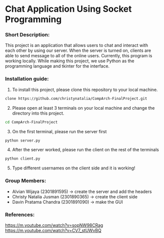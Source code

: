 # Chat Application Using Socket Programming 

### Short Description: 
This project is an application that allows users to chat and interact with each other by using our server. When the server is turned on, clients are able to send message to all of the online users. Currently, this program is working locally. While making this project, we use Python as the programming language and tkinter for the interface.

### Installation guide: 
1. To install this project, please clone this repository to your local machine.
```bash 
clone https://github.com/christynatalia/CompArch-FinalProject.git
```

2. Please open at least 3 terminals on your local machine and change the directory into this project.
```bash 
cd CompArch-FinalProject
```

3. On the first terminal, please run the server first 
```bash 
python server.py
```

4. After the server worked, please run the client on the rest of the terminals
```bash 
python client.py
```

5. Type different usernames on the client side and it is working!


### Group Members:
- Alvian Wijaya (2301891595) -> create the server and add the headers
- Christy Natalia Jusman (2301890365) -> create the client side
- Davin Pratama Chandra (2301891090) -> make the GUI 

### References:
https://m.youtube.com/watch?v=sopNW98CRag
https://m.youtube.com/watch?v=CV7_stUWvBQ
